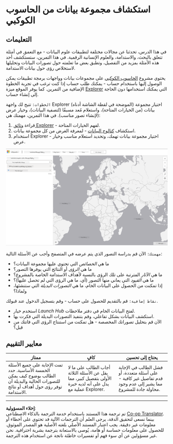 <!--
CO_OP_TRANSLATOR_METADATA:
{
  "original_hash": "d1e05715f9d97de6c4f1fb0c5a4702c0",
  "translation_date": "2025-08-27T09:24:37+00:00",
  "source_file": "6-Data-Science-In-Wild/20-Real-World-Examples/assignment.md",
  "language_code": "ar"
}
-->
# استكشاف مجموعة بيانات من الحاسوب الكوكبي

## التعليمات

في هذا الدرس، تحدثنا عن مجالات مختلفة لتطبيقات علوم البيانات - مع التعمق في أمثلة تتعلق بالبحث، والاستدامة، والعلوم الإنسانية الرقمية. في هذا التمرين، ستستكشف أحد هذه الأمثلة بمزيد من التفصيل، وتطبق بعض ما تعلمته حول تصورات البيانات وتحليلها لاستخلاص رؤى حول بيانات الاستدامة.

يحتوي مشروع [الحاسوب الكوكبي](https://planetarycomputer.microsoft.com/) على مجموعات بيانات وواجهات برمجة تطبيقات يمكن الوصول إليها باستخدام حساب - يمكنك طلب حساب إذا كنت ترغب في تجربة الخطوة الإضافية من التمرين. كما يوفر الموقع ميزة [Explorer](https://planetarycomputer.microsoft.com/explore) التي يمكنك استخدامها دون الحاجة إلى إنشاء حساب.

`الخطوات:`
تتيح لك واجهة Explorer (الموضحة في لقطة الشاشة أدناه) اختيار مجموعة بيانات (من الخيارات المتاحة)، واستعلام مُعد مسبقًا (لتصفية البيانات)، وخيار عرض (لإنشاء تصور مناسب). في هذا التمرين، مهمتك هي:

 1. قراءة [وثائق Explorer](https://planetarycomputer.microsoft.com/docs/overview/explorer/) - لفهم الخيارات المتاحة.
 2. استكشاف [كتالوج البيانات](https://planetarycomputer.microsoft.com/catalog) - لمعرفة الغرض من كل مجموعة بيانات.
 3. استخدام Explorer - اختيار مجموعة بيانات تهمك، وتحديد استعلام مناسب وخيار عرض.

![واجهة Explorer للحاسوب الكوكبي](../../../../translated_images/planetary-computer-explorer.c1e95a9b053167d64e2e8e4347cfb689e47e2037c33103fc1bbea1a149d4f85b.ar.png)

`مهمتك:`
الآن قم بدراسة التصور الذي يتم عرضه في المتصفح وأجب عن الأسئلة التالية:
 * ما هي _الخصائص_ التي تحتوي عليها مجموعة البيانات؟
 * ما هي _الرؤى_ أو النتائج التي يوفرها التصور؟
 * ما هي _الآثار_ المترتبة على تلك الرؤى بالنسبة لأهداف الاستدامة الخاصة بالمشروع؟
 * ما هي _القيود_ التي يعاني منها التصور (أي، ما هي الرؤى التي لم تحصل عليها)؟
 * إذا تمكنت من الحصول على البيانات الخام، ما هي _التصورات البديلة_ التي ستنشئها، ولماذا؟

`نقاط إضافية:`
قم بالتقديم للحصول على حساب - وقم بتسجيل الدخول عند قبولك.
 * استخدم خيار _Launch Hub_ لفتح البيانات الخام في دفتر ملاحظات.
 * استكشف البيانات بشكل تفاعلي، وقم بتنفيذ التصورات البديلة التي فكرت بها.
 * الآن قم بتحليل تصوراتك المخصصة - هل تمكنت من استنتاج الرؤى التي فاتتك من قبل؟

## معايير التقييم

ممتاز | كافٍ | يحتاج إلى تحسين
--- | --- | -- |
تمت الإجابة على جميع الأسئلة الخمسة الأساسية. حدد الطالب بوضوح كيف يمكن للتصورات الحالية والبديلة أن توفر رؤى حول أهداف أو نتائج الاستدامة. | أجاب الطالب على ما لا يقل عن الأسئلة الثلاثة الأولى بتفصيل كبير، مما يدل على أنه لديه خبرة عملية مع Explorer. | فشل الطالب في الإجابة على أسئلة متعددة، أو قدم تفاصيل غير كافية - مما يشير إلى عدم وجود محاولة جادة للمشروع. | 

---

**إخلاء المسؤولية**:  
تم ترجمة هذا المستند باستخدام خدمة الترجمة بالذكاء الاصطناعي [Co-op Translator](https://github.com/Azure/co-op-translator). بينما نسعى لتحقيق الدقة، يرجى العلم أن الترجمات الآلية قد تحتوي على أخطاء أو معلومات غير دقيقة. يجب اعتبار المستند الأصلي بلغته الأصلية هو المصدر الموثوق. للحصول على معلومات حساسة أو هامة، يُوصى بالاستعانة بترجمة بشرية احترافية. نحن غير مسؤولين عن أي سوء فهم أو تفسيرات خاطئة ناتجة عن استخدام هذه الترجمة.